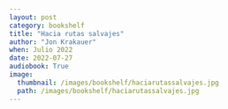 ```yaml
---
layout: post
category: bookshelf
title: "Hacia rutas salvajes"
author: "Jon Krakauer"
when: Julio 2022
date: 2022-07-27
audiobook: True
image:
  thumbnail: /images/bookshelf/haciarutassalvajes.jpg
  path: /images/bookshelf/haciarutassalvajes.jpg
---
```

